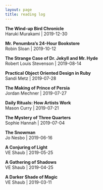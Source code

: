 ```yaml
---
layout: page
title: reading log
---
```


**The Wind-up Bird Chronicle**  
Haruki Murakami \| 2019-12-30

**Mr. Penumbra’s 24-Hour Bookstore**  
Robin Sloan \| 2019-10-12

**The Strange Case of Dr. Jekyll and Mr. Hyde**  
Robert Louis Stevenson \| 2019-08-14

**Practical Object Oriented Design in Ruby**  
Sandi Metz \| 2019-07-28

**The Making of Prince of Persia**  
Jordan Mechner \| 2019-07-27

**Daily Rituals: How Artists Work**  
Mason Curry \| 2019-07-21

**The Mystery of Three Quarters**  
Sophie Hannah \| 2019-07-04

**The Snowman**  
Jo Nesbo \| 2019-06-16

**A Conjuring of Light**  
VE Shaub \| 2019-05-25

**A Gathering of Shadows**  
VE Shaub \| 2019-04-25

**A Darker Shade of Magic**  
VE Shaub \| 2019-03-11

